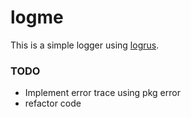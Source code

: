 # logme

This is a simple logger using [logrus](https://github.com/sirupsen/logrus).

### TODO

- Implement error trace using pkg error
- refactor code